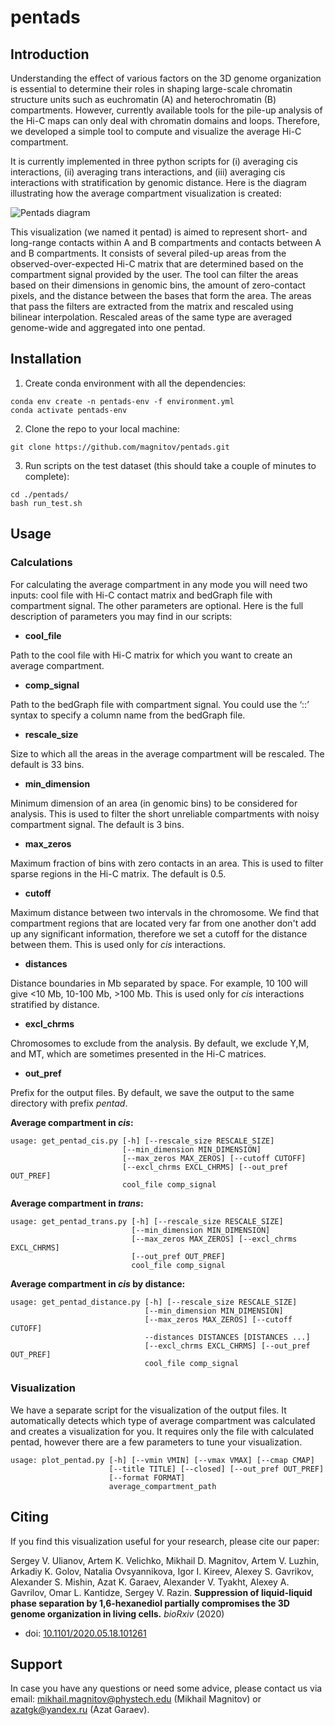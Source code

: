 # pentads

## Introduction

Understanding the effect of various factors on the 3D genome organization is essential to determine their roles in shaping large-scale chromatin structure units such as euchromatin (A) and heterochromatin (B) compartments. However, currently available tools for the pile-up analysis of the Hi-C maps can only deal with chromatin domains and loops. Therefore, we developed a simple tool to compute and visualize the average Hi-C compartment. 

It is currently implemented in three python scripts for (i) averaging cis interactions, (ii) averaging trans interactions, and (iii) averaging cis interactions with stratification by genomic distance. Here is the diagram illustrating how the average compartment visualization is created:

![Pentads diagram](https://github.com/magnitov/pentads/blob/master/diagram.png)

This visualization (we named it pentad) is aimed to represent short- and long-range contacts within A and B compartments and contacts between A and B compartments. It consists of several piled-up areas from the observed-over-expected Hi-C matrix that are determined based on the compartment signal provided by the user. The tool can filter the areas based on their dimensions in genomic bins, the amount of zero-contact pixels, and the distance between the bases that form the area. The areas that pass the filters are extracted from the matrix and rescaled using bilinear interpolation. Rescaled areas of the same type are averaged genome-wide and aggregated into one pentad. 

## Installation

1. Create conda environment with all the dependencies:

```
conda env create -n pentads-env -f environment.yml 
conda activate pentads-env
```

2. Clone the repo to your local machine:

```
git clone https://github.com/magnitov/pentads.git
```

3. Run scripts on the test dataset (this should take a couple of minutes to complete):

```
cd ./pentads/
bash run_test.sh
```

## Usage

### Calculations

For calculating the average compartment in any mode you will need two inputs: cool file with Hi-C contact matrix and bedGraph file with compartment signal. The other parameters are optional. Here is the full description of parameters you may find in our scripts:

*  **cool_file**

Path to the cool file with Hi-C matrix for which you want to create an average compartment.

*  **comp_signal**

Path to the bedGraph file with compartment signal. You could use the ‘::’ syntax to specify a column name from the bedGraph file.

* **rescale_size**

Size to which all the areas in the average compartment will be rescaled. The default is 33 bins.

* **min_dimension**

Minimum dimension of an area (in genomic bins) to be considered for analysis. This is used to filter the short unreliable compartments with noisy compartment signal. The default is 3 bins.

* **max_zeros**

Maximum fraction of bins with zero contacts in an area. This is used to filter sparse regions in the Hi-C matrix. The default is 0.5.

* **cutoff**

Maximum distance between two intervals in the chromosome. We find that compartment regions that are located very far from one another don't add up any significant information, therefore we set a cutoff for the distance between them. This is used only for *cis* interactions.

* **distances**

Distance boundaries in Mb separated by space. For example, 10 100 will give <10 Mb, 10-100 Mb, >100 Mb. This is used only for *cis* interactions stratified by distance.

* **excl_chrms**

Chromosomes to exclude from the analysis. By default, we exclude Y,M, and MT, which are sometimes presented in the Hi-C matrices.

* **out_pref**

Prefix for the output files. By default, we save the output to the same directory with prefix *pentad*.

**Average compartment in *cis*:**

```
usage: get_pentad_cis.py [-h] [--rescale_size RESCALE_SIZE]
                         [--min_dimension MIN_DIMENSION]
                         [--max_zeros MAX_ZEROS] [--cutoff CUTOFF]
                         [--excl_chrms EXCL_CHRMS] [--out_pref OUT_PREF]
                         cool_file comp_signal
```

**Average compartment in *trans*:**

```
usage: get_pentad_trans.py [-h] [--rescale_size RESCALE_SIZE]
                           [--min_dimension MIN_DIMENSION]
                           [--max_zeros MAX_ZEROS] [--excl_chrms EXCL_CHRMS]
                           [--out_pref OUT_PREF]
                           cool_file comp_signal
```

**Average compartment in *cis* by distance:**

```
usage: get_pentad_distance.py [-h] [--rescale_size RESCALE_SIZE]
                              [--min_dimension MIN_DIMENSION]
                              [--max_zeros MAX_ZEROS] [--cutoff CUTOFF]
                              --distances DISTANCES [DISTANCES ...]
                              [--excl_chrms EXCL_CHRMS] [--out_pref OUT_PREF]
                              cool_file comp_signal
```

### Visualization

We have a separate script for the visualization of the output files. It automatically detects which type of average compartment was calculated and creates a visualization for you. It requires only the file with calculated pentad, however there are a few parameters to tune your visualization.

```
usage: plot_pentad.py [-h] [--vmin VMIN] [--vmax VMAX] [--cmap CMAP]
                      [--title TITLE] [--closed] [--out_pref OUT_PREF]
                      [--format FORMAT]
                      average_compartment_path
```

## Citing

If you find this visualization useful for your research, please cite our paper:

Sergey V. Ulianov, Artem K. Velichko, Mikhail D. Magnitov, Artem V. Luzhin, Arkadiy K. Golov, Natalia Ovsyannikova, Igor I. Kireev, Alexey S. Gavrikov, Alexander S. Mishin, Azat K. Garaev, Alexander V. Tyakht, Alexey A. Gavrilov, Omar L. Kantidze, Sergey V. Razin. **Suppression of liquid-liquid phase separation by 1,6-hexanediol partially compromises the 3D genome organization in living cells.** *bioRxiv* (2020)
* doi: [10.1101/2020.05.18.101261](https://doi.org/10.1101/2020.05.18.101261)

## Support
In case you have any questions or need some advice, please contact us via email: mikhail.magnitov@phystech.edu (Mikhail Magnitov) or azatgk@yandex.ru (Azat Garaev).
